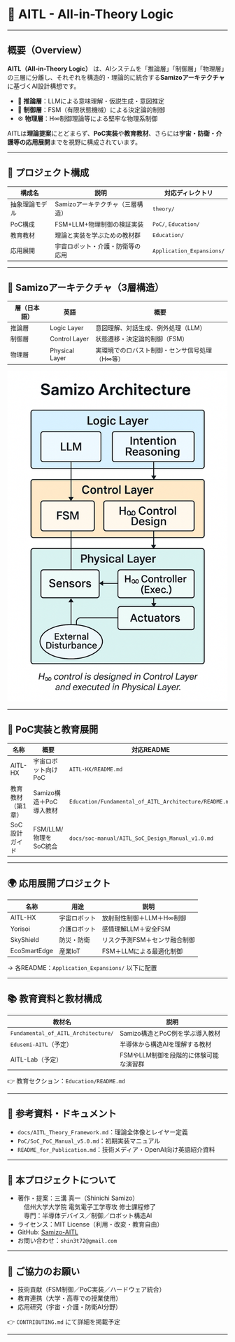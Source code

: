 # 🧠 AITL - All-in-Theory Logic

---

## 概要（Overview）

**AITL（All-in-Theory Logic）** は、AIシステムを「推論層」「制御層」「物理層」の三層に分離し、それぞれを構造的・理論的に統合する**Samizoアーキテクチャ**に基づくAI設計構想です。

- 🧠 **推論層**：LLMによる意味理解・仮説生成・意図推定
- 🔁 **制御層**：FSM（有限状態機械）による決定論的制御
- ⚙️ **物理層**：H∞制御理論等による堅牢な物理系制御

AITLは**理論提案**にとどまらず、**PoC実装**や**教育教材**、さらには**宇宙・防衛・介護等の応用展開**までを視野に構成されています。

---

## 🧱 プロジェクト構成

| 構成名          | 説明                           | 対応ディレクトリ |
|------------------|----------------------------------|-------------------|
| 抽象理論モデル   | Samizoアーキテクチャ（三層構造） | `theory/`         |
| PoC構成          | FSM+LLM+物理制御の検証実装       | `PoC/`, `Education/` |
| 教育教材         | 理論と実装を学ぶための教材群     | `Education/`      |
| 応用展開         | 宇宙ロボット・介護・防衛等の応用 | `Application_Expansions/` |

---

## 🔬 Samizoアーキテクチャ（3層構造）

| 層（日本語） | 英語        | 概要                                       |
|---------------|-------------|--------------------------------------------|
| 推論層        | Logic Layer | 意図理解、対話生成、例外処理（LLM）         |
| 制御層        | Control Layer | 状態遷移・決定論的制御（FSM）               |
| 物理層        | Physical Layer | 実環境でのロバスト制御・センサ信号処理（H∞等） |

<img src="./docs/images/samizo_architecture_v4.png" alt="Samizo Architecture" width="600"/>

---

## 🚀 PoC実装と教育展開

| 名称         | 概要                     | 対応README |
|--------------|--------------------------|-------------|
| AITL-HX       | 宇宙ロボット向け PoC     | `AITL-HX/README.md` |
| 教育教材（第1章） | Samizo構造＋PoC導入教材 | `Education/Fundamental_of_AITL_Architecture/README.md` |
| SoC設計ガイド | FSM/LLM/物理をSoC統合     | `docs/soc-manual/AITL_SoC_Design_Manual_v1.0.md` |

---

## 🌍 応用展開プロジェクト

| 名称         | 用途         | 説明                              |
|--------------|--------------|-----------------------------------|
| AITL-HX       | 宇宙ロボット | 放射耐性制御＋LLM＋H∞制御           |
| Yorisoi       | 介護ロボット | 感情理解LLM＋安全FSM               |
| SkyShield     | 防災・防衛   | リスク予測FSM＋センサ融合制御       |
| EcoSmartEdge  | 産業IoT      | FSM＋LLMによる最適化制御            |

→ 各README：`Application_Expansions/` 以下に配置

---

## 📚 教育資料と教材構成

| 教材名                          | 説明                             |
|----------------------------------|----------------------------------|
| `Fundamental_of_AITL_Architecture/` | Samizo構造とPoC例を学ぶ導入教材    |
| `Edusemi-AITL`（予定）          | 半導体から構造AIを理解する教材      |
| AITL-Lab（予定）                 | FSMやLLM制御を段階的に体験可能な演習群 |

👉 教育セクション：`Education/README.md`

---

## 📄 参考資料・ドキュメント

- `docs/AITL_Theory_Framework.md`：理論全体像とレイヤー定義  
- `PoC/SoC_PoC_Manual_v5.0.md`：初期実装マニュアル  
- `README_for_Publication.md`：技術メディア・OpenAI向け英語紹介資料

---

## 🧾 本プロジェクトについて

- 著作・提案：三溝 真一（Shinichi Samizo）  
　信州大学大学院 電気電子工学専攻 修士課程修了  
　専門：半導体デバイス／制御／ロボット構造AI  
- ライセンス：MIT License（利用・改変・教育自由）  
- GitHub: [Samizo-AITL](https://github.com/Samizo-AITL)  
- お問い合わせ：`shin3t72@gmail.com`

---

## 🤝 ご協力のお願い

- 技術貢献（FSM制御／PoC実装／ハードウェア統合）  
- 教育連携（大学・高専での授業使用）  
- 応用研究（宇宙・介護・防衛AI分野）

👉 `CONTRIBUTING.md` にて詳細を掲載予定

---
